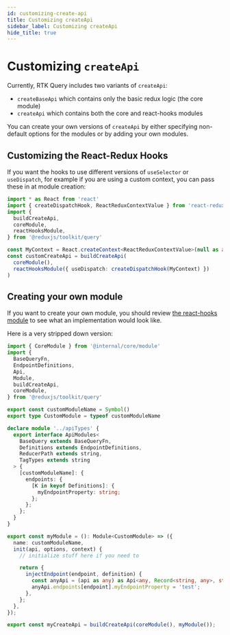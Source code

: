 ```yaml
---
id: customizing-create-api
title: Customizing createApi
sidebar_label: Customizing createApi
hide_title: true
---
```


# Customizing `createApi`

Currently, RTK Query includes two variants of `createApi`:

- `createBaseApi` which contains only the basic redux logic (the core module)
- `createApi` which contains both the core and react-hooks modules

You can create your own versions of `createApi` by either specifying non-default options for the modules or by adding your own modules.

## Customizing the React-Redux Hooks

If you want the hooks to use different versions of `useSelector` or `useDispatch`, for example if you are using a custom context, you can pass these in at module creation:

```ts
import * as React from 'react'
import { createDispatchHook, ReactReduxContextValue } from 'react-redux'
import {
  buildCreateApi,
  coreModule,
  reactHooksModule,
} from '@reduxjs/toolkit/query'

const MyContext = React.createContext<ReactReduxContextValue>(null as any)
const customCreateApi = buildCreateApi(
  coreModule(),
  reactHooksModule({ useDispatch: createDispatchHook(MyContext) })
)
```

## Creating your own module

If you want to create your own module, you should review [the react-hooks module](https://github.com/reduxjs/redux-toolkit/blob/b74a52935a5840bebca5acdc8e2265e3b6497afa/src/query/react/module.ts) to see what an implementation would look like.

Here is a very stripped down version:

```ts
import { CoreModule } from '@internal/core/module'
import {
  BaseQueryFn,
  EndpointDefinitions,
  Api,
  Module,
  buildCreateApi,
  coreModule,
} from '@reduxjs/toolkit/query'

export const customModuleName = Symbol()
export type CustomModule = typeof customModuleName

declare module '../apiTypes' {
  export interface ApiModules<
    BaseQuery extends BaseQueryFn,
    Definitions extends EndpointDefinitions,
    ReducerPath extends string,
    TagTypes extends string
  > {
    [customModuleName]: {
      endpoints: {
        [K in keyof Definitions]: {
          myEndpointProperty: string;
        };
      };
    };
  }
}

export const myModule = (): Module<CustomModule> => ({
  name: customModuleName,
  init(api, options, context) {
    // initialize stuff here if you need to

    return {
      injectEndpoint(endpoint, definition) {
        const anyApi = (api as any) as Api<any, Record<string, any>, string, string, CustomModule | CoreModule>;
        anyApi.endpoints[endpoint].myEndpointProperty = 'test';
      },
    };
  },
});

export const myCreateApi = buildCreateApi(coreModule(), myModule());
```
